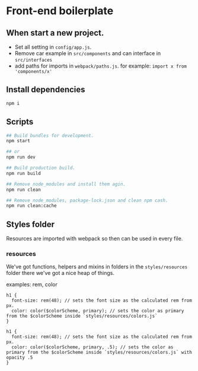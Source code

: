 # Front-end boilerplate

## When start a new project.

* Set all setting in `config/app.js`.
* Remove car example in `src/components` and can interface in `src/interfaces`
* add paths for imports in `webpack/paths.js`. for example: `import x from 'components/x'`

## Install dependencies

```bash
npm i
```

## Scripts
```bash
## Build bundles for development.
npm start

## or
npm run dev
```
```bash
## Build production build.
npm run build
```
```bash
## Remove node_modules and install them agin.
npm run clean

## Remove node_modules, package-lock.json and clean npm cash.
npm run clean:cache
```

## Styles folder

Resources are imported with webpack so then can be used in every file.

### resources

We've got functions, helpers and mixins in folders in the `styles/resources` folder there we've got a nice heap of things.

examples: rem, color

```
h1 {
  font-size: rem(48); // sets the font size as the calculated rem from px.
  color: color($colorScheme, primary); // sets the color as primary from the $colorScheme inside `styles/resources/colors.js`
}
```

```
h1 {
  font-size: rem(48); // sets the font size as the calculated rem from px.
  color: color($colorScheme, primary, .5); // sets the color as primary from the $colorScheme inside `styles/resources/colors.js` with opacity .5
}
```
